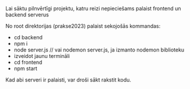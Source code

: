 Lai sāktu pilnvērtīgi projektu, katru reizi nepieciešams palaist frontend un backend serverus

No root direktorijas (prakse2023) palaist sekojošās kommandas:

- cd backend
- npm i
- node server.js // vai nodemon server.js, ja izmanto nodemon biblioteku
- izveidot jaunu termināli
- cd frontend
- npm start

Kad abi serveri ir palaisti, var droši sākt rakstit kodu. 